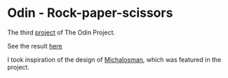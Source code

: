 # Odin - Rock-paper-scissors
The third [project](https://www.theodinproject.com/lessons/foundations-rock-paper-scissors) of The Odin Project.

See the result [here](https://pinsonjulien.github.io/odin-rock-paper-scissors/)

I took inspiration of the design of [Michalosman](https://michalosman.github.io/rock-paper-scissors/), which was featured in the project.